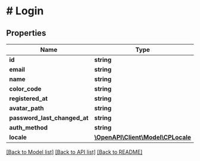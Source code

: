 # # Login

## Properties

Name | Type | Description | Notes
------------ | ------------- | ------------- | -------------
**id** | **string** |  |
**email** | **string** |  |
**name** | **string** |  |
**color_code** | **string** |  |
**registered_at** | **string** |  |
**avatar_path** | **string** |  | [optional]
**password_last_changed_at** | **string** |  | [optional]
**auth_method** | **string** |  |
**locale** | [**\OpenAPI\Client\Model\CPLocale**](CPLocale.md) |  |

[[Back to Model list]](../../README.md#models) [[Back to API list]](../../README.md#endpoints) [[Back to README]](../../README.md)

